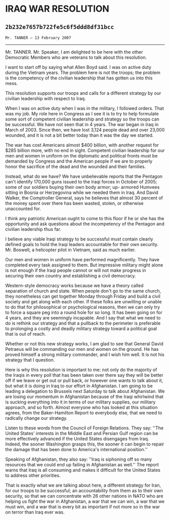 # IRAQ WAR RESOLUTION
## `2b232e7657b722fe5c6f5ddd8df31bcc`
`Mr. TANNER — 13 February 2007`

---


Mr. TANNER. Mr. Speaker, I am delighted to be here with the other 
Democratic Members who are veterans to talk about this resolution.

I want to start off by saying what Allen Boyd said. I was on active 
duty during the Vietnam years. The problem here is not the troops; the 
problem is the competency of the civilian leadership that has gotten us 
into this mess.

This resolution supports our troops and calls for a different 
strategy by our civilian leadership with respect to Iraq.

When I was on active duty when I was in the military, I followed 
orders. That was my job. My role here in Congress as I see it is to try 
to help formulate some sort of competent civilian leadership and 
strategy so the troops can be successful. We have not seen that in 4 
years. The war began in Iraq in March of 2003. Since then, we have lost 
3,124 people dead and over 23,000 wounded, and it is not a bit better 
today than it was the day we started.

The war has cost Americans almost $400 billion, with another request 
for $285 billion more, with no end in sight. Competent civilian 
leadership for our men and women in uniform on the diplomatic and 
political fronts must be demanded by Congress and the American people 
if we are to properly honor the sacrifice of the dead and the wounded 
and their families.

Instead, what do we have? We have unbelievable reports that the 
Pentagon can't identify 170,000 guns issued to the Iraqi forces in 
October of 2005; some of our soldiers buying their own body armor; up-
armored Humvees sitting in Bosnia or Herzegovina while we needed them 
in Iraq. And David Walker, the Comptroller General, says he believes 
that almost 30 percent of the money spent over there has been wasted, 
stolen, or otherwise unaccounted for.

I think any patriotic American ought to come to this floor if he or 
she has the opportunity and ask questions about the incompetency of the 
Pentagon and civilian leadership thus far.

I believe any viable Iraqi strategy to be successful must contain 
clearly defined goals to hold the Iraqi leaders accountable for their 
own security. Mr. Boswell, a helicopter pilot in Vietnam, said as much 
earlier.

Our men and women in uniform have performed magnificently. They have 
completed every task assigned to them. But impressive military might 
alone is not enough if the Iraqi people cannot or will not make 
progress in securing their own country and establishing a civil 
democracy.

Western-style democracy works because we have a theory called 
separation of church and state. When people don't go to the same 
church, they nonetheless can get together Monday through Friday and 
build a civil society and get along with each other. If these folks are 
unwilling or unable to do that for philosophical or psychological 
reasons, then we can only try to force a square peg into a round hole 
for so long. It has been going on for 4 years, and they are seemingly 
incapable. And I say that what we need to do is rethink our strategy 
and that a pullback to the perimeter is preferable to prolonging a 
costly and deadly military strategy toward a political goal that is out 
of reach.

Whether or not this new strategy works, I am glad to see that General 
David Petraeus will be commanding our men and women on the ground. He 
has proved himself a strong military commander, and I wish him well. It 
is not his strategy that I question.

Here is why this resolution is important to me: not only do the 
majority of the Iraqis in every poll that has been taken over there say 
they will be better off if we leave or get out or pull back, or however 
one wants to talk about it, but what it is doing in Iraq to our effort 
in Afghanistan. I am going to be leading a delegation to Brussels next 
Saturday to talk about Afghanistan. We are losing our momentum in 
Afghanistan because of the Iraqi whirlwind that is sucking everything 
into it in terms of our military supplies, our military approach, and 
so forth. Almost everyone who has looked at this situation agrees, from 
the Baker-Hamilton Report to everybody else, that we need to radically 
change our strategy.

Listen to these words from the Council of Foreign Relations. They 
say: ''The United States' interests in the Middle East and Persian Gulf 
region can be more effectively advanced if the United States disengages 
from Iraq. Indeed, the sooner Washington grasps this, the sooner it can 
begin to repair the damage that has been done to America's 
international position.''

Speaking of Afghanistan, they also say: ''Iraq is siphoning off so 
many resources that we could end up failing in Afghanistan as well.'' 
The report warns that Iraq is all consuming and makes it difficult for 
the United States to address other priorities.

That is exactly what we are talking about here, a different strategy 
for Iran, for our troops to be successful; an accountability from them 
as to their own security, so that we can concentrate with 26 other 
nations in NATO who are helping us fight the war in Afghanistan, a war 
that we can win, a war that we must win, and a war that is every bit as 
important if not more so in the war on terror than Iraq ever was.